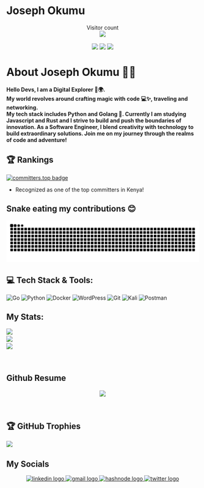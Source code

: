 # Joseph Okumu


<p align="center"> 
  Visitor count<br>
  <img src="https://profile-counter.glitch.me/JosephOKumu/count.svg" />
</p>

<p align="center">
<a href="https://github.com/josephokumu/orbitnextframework/archive/ONF_V1.0.1.zip"><img src="https://img.shields.io/badge/RISING-FROM%20THE%20VIBRANT-green?style=for-the-badge&logo=love&logoColor=GREEN"></a>
<a href="https://github.com/josephokumu/orbitnextframework/issues/new/choose"><img src="https://img.shields.io/badge/LAND%20OF%20-KENYA-ffc300?style=for-the-badge"></a>
<a href="https://github.com/josephokumu/orbitnextframework/issues/new/choose"><img src="https://img.shields.io/badge/IN%20THE-HEART%20OF%20AFRICA-crimson?style=for-the-badge"></a>
</p>


<h1 align="left"> About Joseph Okumu 🙋‍♂️ </h1>
<p  align="left">
<strong>Hello Devs, I am a Digital Explorer 🚀🌍. <br>
My world revolves around crafting magic with code 💻✨, traveling and networking.
<br>My tech stack includes Python and Golang 🐹. Currently I am studying Javascript and Rust and I strive to build and push the boundaries of innovation. As a Software Engineer, I blend creativity with technology to build extraordinary solutions. Join me on my journey through the realms of code and adventure!</strong>
</p>


## 🏆 Rankings

[![committers.top badge](https://user-badge.committers.top/kenya/JosephOkumu.svg)](https://user-badge.committers.top/kenya/JosephOkumu)

- Recognized as one of the top committers in Kenya!


## Snake eating my contributions 😊
<picture>
  <source media="(prefers-color-scheme: dark)" srcset="https://raw.githubusercontent.com/JosephOkumu/JosephOkumu/output/github-contribution-grid-snake-dark.svg">
  <source media="(prefers-color-scheme: light)" srcset="https://raw.githubusercontent.com/JosephOkumu/JosephOkumu/output/github-contribution-grid-snake.svg">
  <img alt="github contribution grid snake animation" src="https://raw.githubusercontent.com/JosephOkumu/JosephOkumu/output/github-contribution-grid-snake.svg">
</picture>


## 💻 Tech Stack & Tools:
![Go](https://img.shields.io/badge/go-%2300ADD8.svg?style=for-the-badge&logo=go&logoColor=white) ![Python](https://img.shields.io/badge/python-3670A0?style=for-the-badge&logo=python&logoColor=ffdd54) ![Docker](https://img.shields.io/badge/Docker-%230db7ed.svg?style=for-the-badge&logo=Docker&logoColor=%230db7ed&color=black)
 ![WordPress](https://img.shields.io/badge/WordPress-%23117AC9.svg?style=for-the-badge&logo=WordPress&logoColor=white) ![Git](https://img.shields.io/badge/Git-%23f1502f.svg?style=for-the-badge&logo=git&logoColor=orange&color=black&labelColor=black) ![Kali](https://img.shields.io/badge/Kali-%23111d5f.svg?style=for-the-badge&logo=kali-linux&logoColor=white) ![Postman](https://img.shields.io/badge/Postman-%23ff6c37.svg?style=for-the-badge&logo=postman&logoColor=white)






## My Stats:
![](https://github-readme-stats.vercel.app/api?username=JosephOKumu&theme=cobalt&hide_border=false&include_all_commits=true&count_private=true)<br/>
![](https://github-readme-streak-stats.herokuapp.com/?user=JosephOKumu&theme=cobalt&hide_border=false)<br/>
![](https://github-readme-stats.vercel.app/api/top-langs/?username=JosephOKumu&theme=cobalt&hide_border=false&include_all_commits=true&count_private=true&layout=compact)


<br>
<h2 align="left">Github Resume</h2>
<div align="center">

<a href="https://github.com/JosephOkumu">
  <img align="center" src="https://github-readme-activity-graph.vercel.app/graph?username=JosephOkumu&theme=cobalt" />
</a>

</div>

<br/>
<br/>

## 🏆 GitHub Trophies
![](https://github-profile-trophy.vercel.app/?username=JosephOKumu&theme=radical&no-frame=false&no-bg=true&margin-w=4)

## My Socials

<div align="center">
  <a href="https://www.linkedin.com/in/JosephOKumu">
    <img src="https://img.shields.io/static/v1?message=LinkedIn&logo=linkedin&label=&color=0077B5&logoColor=white&labelColor=&style=for-the-badge" height="25" alt="linkedin logo"  />
  </a>
  <a href="mailto:jokumu25@gmail.com">
    <img src="https://img.shields.io/static/v1?message=Gmail&logo=gmail&label=&color=FF0000&logoColor=white&labelColor=&style=for-the-badge" height="25" alt="gmail logo"  />
  </a>
   <a href="https://jokumu.hashnode.dev/">
    <img src="https://img.shields.io/static/v1?message=Hashnode&logo=hashnode&label=&color=2962FF&logoColor=white&labelColor=&style=for-the-badge" height="25" alt="hashnode logo"  />
  </a>
  <a href="https://twitter.com/jaykush_0">
    <img src="https://img.shields.io/static/v1?message=Twitter&logo=twitter&label=&color=1DA1F2&logoColor=white&labelColor=&style=for-the-badge" height="25" alt="twitter logo"  />
  </a>
</div>




